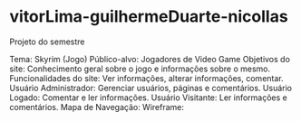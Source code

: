 # vitorLima-guilhermeDuarte-nicollas

Projeto do semestre

Tema: Skyrim (Jogo)
Público-alvo: Jogadores de Video Game
Objetivos do site: Conhecimento geral sobre o jogo e informações sobre o mesmo.
Funcionalidades do site: Ver informações, alterar informações, comentar.
Usuário Administrador: Gerenciar usuários, páginas e comentários.
Usuário Logado: Comentar e ler informações.
Usuário Visitante: Ler informações e comentários.
Mapa de Navegação: 
Wireframe: 
